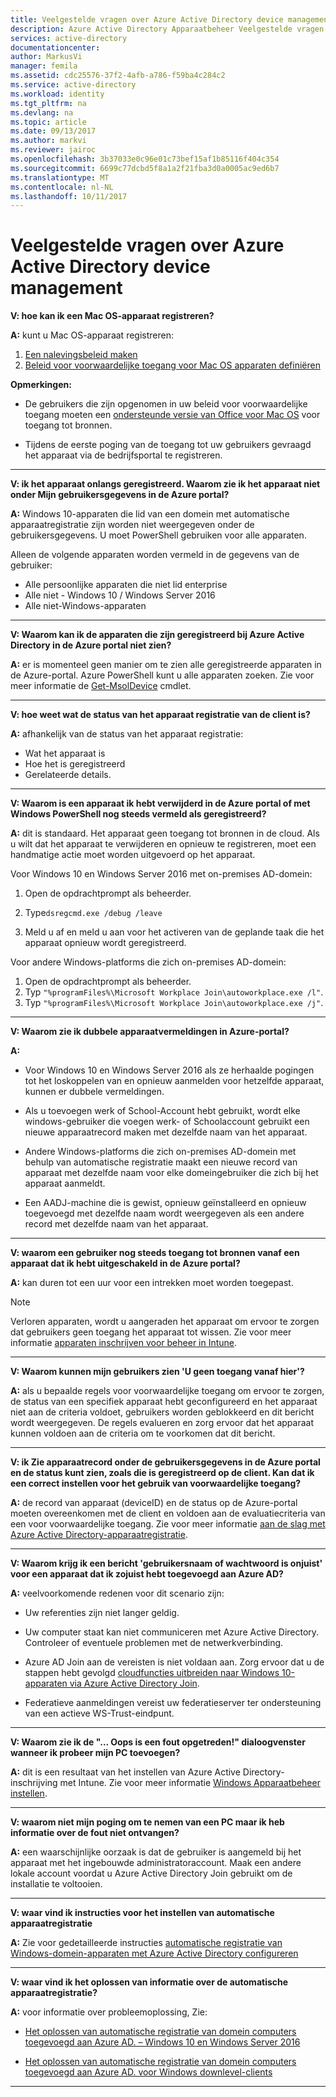 ```yaml
---
title: Veelgestelde vragen over Azure Active Directory device management | Microsoft Docs
description: Azure Active Directory Apparaatbeheer Veelgestelde vragen over.
services: active-directory
documentationcenter: 
author: MarkusVi
manager: femila
ms.assetid: cdc25576-37f2-4afb-a786-f59ba4c284c2
ms.service: active-directory
ms.workload: identity
ms.tgt_pltfrm: na
ms.devlang: na
ms.topic: article
ms.date: 09/13/2017
ms.author: markvi
ms.reviewer: jairoc
ms.openlocfilehash: 3b37033e0c96e01c73bef15af1b85116f404c354
ms.sourcegitcommit: 6699c77dcbd5f8a1a2f21fba3d0a0005ac9ed6b7
ms.translationtype: MT
ms.contentlocale: nl-NL
ms.lasthandoff: 10/11/2017
---
```

# <a name="azure-active-directory-device-management-faq"></a>Veelgestelde vragen over Azure Active Directory device management



**V: hoe kan ik een Mac OS-apparaat registreren?**

**A:** kunt u Mac OS-apparaat registreren:

1.  [Een nalevingsbeleid maken](https://docs.microsoft.com/intune/compliance-policy-create-mac-os)
2.  [Beleid voor voorwaardelijke toegang voor Mac OS apparaten definiëren](active-directory-conditional-access-azure-portal.md) 

**Opmerkingen:**

- De gebruikers die zijn opgenomen in uw beleid voor voorwaardelijke toegang moeten een [ondersteunde versie van Office voor Mac OS](active-directory-conditional-access-technical-reference.md#client-apps-condition) voor toegang tot bronnen. 

- Tijdens de eerste poging van de toegang tot uw gebruikers gevraagd het apparaat via de bedrijfsportal te registreren.

---

**V: ik het apparaat onlangs geregistreerd. Waarom zie ik het apparaat niet onder Mijn gebruikersgegevens in de Azure portal?**

**A:** Windows 10-apparaten die lid van een domein met automatische apparaatregistratie zijn worden niet weergegeven onder de gebruikersgegevens.
U moet PowerShell gebruiken voor alle apparaten. 

Alleen de volgende apparaten worden vermeld in de gegevens van de gebruiker:

- Alle persoonlijke apparaten die niet lid enterprise 
- Alle niet - Windows 10 / Windows Server 2016 
- Alle niet-Windows-apparaten 

---

**V: Waarom kan ik de apparaten die zijn geregistreerd bij Azure Active Directory in de Azure portal niet zien?** 

**A:** er is momenteel geen manier om te zien alle geregistreerde apparaten in de Azure-portal. Azure PowerShell kunt u alle apparaten zoeken. Zie voor meer informatie de [Get-MsolDevice](/powershell/module/msonline/get-msoldevice?view=azureadps-1.0) cmdlet.

--- 

**V: hoe weet wat de status van het apparaat registratie van de client is?**

**A:** afhankelijk van de status van het apparaat registratie:

- Wat het apparaat is
- Hoe het is geregistreerd 
- Gerelateerde details. 
 

---

**V: Waarom is een apparaat ik hebt verwijderd in de Azure portal of met Windows PowerShell nog steeds vermeld als geregistreerd?**

**A:** dit is standaard. Het apparaat geen toegang tot bronnen in de cloud. Als u wilt dat het apparaat te verwijderen en opnieuw te registreren, moet een handmatige actie moet worden uitgevoerd op het apparaat. 

Voor Windows 10 en Windows Server 2016 met on-premises AD-domein:

1.  Open de opdrachtprompt als beheerder.

2.  Type`dsregcmd.exe /debug /leave`

3.  Meld u af en meld u aan voor het activeren van de geplande taak die het apparaat opnieuw wordt geregistreerd. 

Voor andere Windows-platforms die zich on-premises AD-domein:

1.  Open de opdrachtprompt als beheerder.
2.  Typ `"%programFiles%\Microsoft Workplace Join\autoworkplace.exe /l"`.
3.  Typ `"%programFiles%\Microsoft Workplace Join\autoworkplace.exe /j"`.

---

**V: Waarom zie ik dubbele apparaatvermeldingen in Azure-portal?**

**A:**

-   Voor Windows 10 en Windows Server 2016 als ze herhaalde pogingen tot het loskoppelen van en opnieuw aanmelden voor hetzelfde apparaat, kunnen er dubbele vermeldingen. 

-   Als u toevoegen werk of School-Account hebt gebruikt, wordt elke windows-gebruiker die voegen werk- of Schoolaccount gebruikt een nieuwe apparaatrecord maken met dezelfde naam van het apparaat.

-   Andere Windows-platforms die zich on-premises AD-domein met behulp van automatische registratie maakt een nieuwe record van apparaat met dezelfde naam voor elke domeingebruiker die zich bij het apparaat aanmeldt. 

-   Een AADJ-machine die is gewist, opnieuw geïnstalleerd en opnieuw toegevoegd met dezelfde naam wordt weergegeven als een andere record met dezelfde naam van het apparaat.

---

**V: waarom een gebruiker nog steeds toegang tot bronnen vanaf een apparaat dat ik hebt uitgeschakeld in de Azure portal?**

**A:** kan duren tot een uur voor een intrekken moet worden toegepast.

>[!Note] 
>Verloren apparaten, wordt u aangeraden het apparaat om ervoor te zorgen dat gebruikers geen toegang het apparaat tot wissen. Zie voor meer informatie [apparaten inschrijven voor beheer in Intune](https://docs.microsoft.com/intune/deploy-use/enroll-devices-in-microsoft-intune). 


---

**V: Waarom kunnen mijn gebruikers zien 'U geen toegang vanaf hier'?**

**A:** als u bepaalde regels voor voorwaardelijke toegang om ervoor te zorgen, de status van een specifiek apparaat hebt geconfigureerd en het apparaat niet aan de criteria voldoet, gebruikers worden geblokkeerd en dit bericht wordt weergegeven. De regels evalueren en zorg ervoor dat het apparaat kunnen voldoen aan de criteria om te voorkomen dat dit bericht.

---


**V: ik Zie apparaatrecord onder de gebruikersgegevens in de Azure portal en de status kunt zien, zoals die is geregistreerd op de client. Kan dat ik een correct instellen voor het gebruik van voorwaardelijke toegang?**

**A:** de record van apparaat (deviceID) en de status op de Azure-portal moeten overeenkomen met de client en voldoen aan de evaluatiecriteria van een voor voorwaardelijke toegang. Zie voor meer informatie [aan de slag met Azure Active Directory-apparaatregistratie](active-directory-device-registration.md).

---

**V: Waarom krijg ik een bericht 'gebruikersnaam of wachtwoord is onjuist' voor een apparaat dat ik zojuist hebt toegevoegd aan Azure AD?**

**A:** veelvoorkomende redenen voor dit scenario zijn:

- Uw referenties zijn niet langer geldig.

- Uw computer staat kan niet communiceren met Azure Active Directory. Controleer of eventuele problemen met de netwerkverbinding.

- Azure AD Join aan de vereisten is niet voldaan aan. Zorg ervoor dat u de stappen hebt gevolgd [cloudfuncties uitbreiden naar Windows 10-apparaten via Azure Active Directory Join](active-directory-azureadjoin-overview.md).  

- Federatieve aanmeldingen vereist uw federatieserver ter ondersteuning van een actieve WS-Trust-eindpunt. 

---

**V: Waarom zie ik de "... Oops is een fout opgetreden!" dialoogvenster wanneer ik probeer mijn PC toevoegen?**

**A:** dit is een resultaat van het instellen van Azure Active Directory-inschrijving met Intune. Zie voor meer informatie [Windows Apparaatbeheer instellen](https://docs.microsoft.com/intune/deploy-use/set-up-windows-device-management-with-microsoft-intune#azure-active-directory-enrollment).  

---

**V: waarom niet mijn poging om te nemen van een PC maar ik heb informatie over de fout niet ontvangen?**

**A:** een waarschijnlijke oorzaak is dat de gebruiker is aangemeld bij het apparaat met het ingebouwde administratoraccount. Maak een andere lokale account voordat u Azure Active Directory Join gebruikt om de installatie te voltooien. 

---

**V: waar vind ik instructies voor het instellen van automatische apparaatregistratie**

**A:** Zie voor gedetailleerde instructies [automatische registratie van Windows-domein-apparaten met Azure Active Directory configureren](active-directory-conditional-access-automatic-device-registration-setup.md)

---

**V: waar vind ik het oplossen van informatie over de automatische apparaatregistratie?**

**A:** voor informatie over probleemoplossing, Zie:

- [Het oplossen van automatische registratie van domein computers toegevoegd aan Azure AD. – Windows 10 en Windows Server 2016](device-management-troubleshoot-hybrid-join-windows-current.md)

- [Het oplossen van automatische registratie van domein computers toegevoegd aan Azure AD. voor Windows downlevel-clients](device-management-troubleshoot-hybrid-join-windows-legacy.md)
 
---

